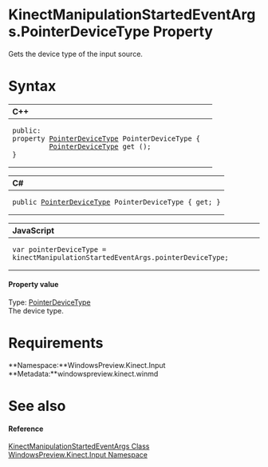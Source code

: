 KinectManipulationStartedEventArgs.PointerDeviceType Property  
=============================================================  

Gets the device type of the input source. <span id="syntaxSection"></span>

Syntax  
======  

<table>
<colgroup>
<col width="100%" />
</colgroup>
<thead>
<tr class="header">
<th align="left">C++</th>
</tr>
</thead>
<tbody>
<tr class="odd">
<td align="left"><pre><code>public:  
property <a href="../../PointerDeviceType.md">PointerDeviceType</a> PointerDeviceType {  
         <a href="../../PointerDeviceType.md">PointerDeviceType</a> get ();  
}</code></pre></td>
</tr>
</tbody>
</table>

<table>
<colgroup>
<col width="100%" />
</colgroup>
<thead>
<tr class="header">
<th align="left">C#</th>
</tr>
</thead>
<tbody>
<tr class="odd">
<td align="left"><pre><code>public <a href="../../PointerDeviceType.md">PointerDeviceType</a> PointerDeviceType { get; }</code></pre></td>
</tr>
</tbody>
</table>

<table>
<colgroup>
<col width="100%" />
</colgroup>
<thead>
<tr class="header">
<th align="left">JavaScript</th>
</tr>
</thead>
<tbody>
<tr class="odd">
<td align="left"><pre><code>var pointerDeviceType = kinectManipulationStartedEventArgs.pointerDeviceType;</code></pre></td>
</tr>
</tbody>
</table>

<span id="ID4ER"></span>
#### Property value  

Type: [PointerDeviceType](../../PointerDeviceType.md)  
The device type.  

<span id="requirements"></span>

Requirements  
============  

**Namespace:**WindowsPreview.Kinect.Input  
**Metadata:**windowspreview.kinect.winmd  

<span id="ID4E3"></span>

See also  
========  

<span id="ID4E5"></span>
#### Reference  

[KinectManipulationStartedEventArgs Class](../../KinectManipulationStartedE.md)  
 [WindowsPreview.Kinect.Input Namespace](../../../Kinect.Input.md)  



<!--Please do not edit the data in the comment block below.-->
<!--
TOCTitle : PointerDeviceType Property
RLTitle : KinectManipulationStartedEventArgs.PointerDeviceType Property
KeywordK : PointerDeviceType property
KeywordK : KinectManipulationStartedEventArgs.PointerDeviceType property
KeywordF : WindowsPreview.Kinect.Input.KinectManipulationStartedEventArgs.PointerDeviceType
KeywordF : KinectManipulationStartedEventArgs.PointerDeviceType
KeywordF : PointerDeviceType
KeywordF : WindowsPreview.Kinect.Input.KinectManipulationStartedEventArgs.PointerDeviceType
KeywordA : P:WindowsPreview.Kinect.Input.KinectManipulationStartedEventArgs.PointerDeviceType
AssetID : P:WindowsPreview.Kinect.Input.KinectManipulationStartedEventArgs.PointerDeviceType
Locale : en-us
CommunityContent : 1
APIType : Managed
APILocation : windowspreview.kinect.winmd
APIName : WindowsPreview.Kinect.Input.KinectManipulationStartedEventArgs.PointerDeviceType
TargetOS : Windows
TopicType : kbSyntax
DevLang : VB
DevLang : CSharp
DevLang : JavaScript
DevLang : C++
DocSet : K4Wv2
ProjType : K4Wv2Proj
Technology : Kinect for Windows
Product : Kinect for Windows SDK v2
productversion : 20
-->
